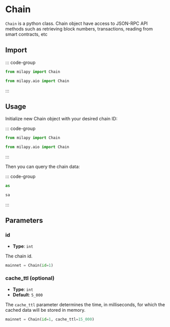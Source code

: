 # Chain

`Chain` is a python class. Chain object have access to JSON-RPC API methods such
as retrieving block numbers, transactions, reading from smart contracts, etc

## Import

::: code-group

```python [sync.py]
from milapy import Chain
```

```python [async.py]
from milapy.aio import Chain
```

:::

## Usage

Initialize new Chain object with your desired chain ID:

::: code-group

```python [sync.py]
from milapy import Chain
```

```python [async.py]
from milapy.aio import Chain
```

:::

Then you can query the chain data:

::: code-group

```python [sync.py]
as
```

```python [async.py]
sa
```

:::

## Parameters

### id

- **Type**: `int`

The chain id.

```python
mainnet = Chain(id=1)
```

### cache_ttl (optional)

- **Type**: `int`
- **Default**: `5_000`

The `cache_ttl` parameter determines the time, in milliseconds, for which the
cached data will be stored in memory.

```python
mainnet = Chain(id=1, cache_ttl=15_000)
```
